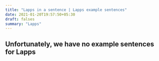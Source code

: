 ```yaml
---
title: "Lapps in a sentence | Lapps example sentences"
date: 2021-01-20T19:57:50+05:30
draft: falses
summary: "Lapps"
---
```

## Unfortunately, we have no example sentences for Lapps                 
